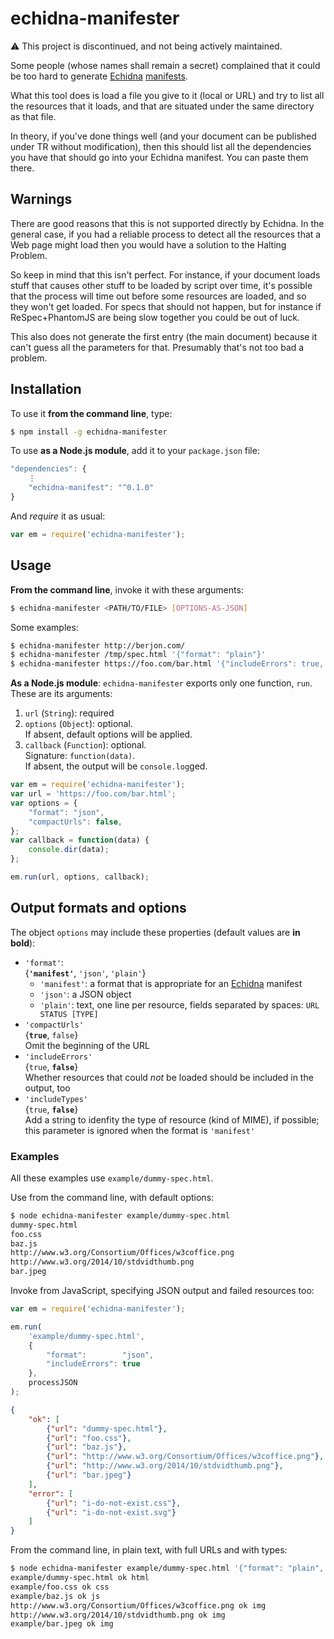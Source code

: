 
# echidna-manifester

:warning: This project is discontinued, and not being actively maintained.

Some people (whose names shall remain a secret) complained that it could be too hard to generate
[Echidna](https://github.com/w3c/echidna) [manifests](https://github.com/w3c/echidna/wiki/How-to-use-Echidna#request-a-publication).

What this tool does is load a file you give to it (local or URL) and try to list
all the resources that it loads, and that are situated under the same directory as that file.

In theory, if you've done things well (and your document can be published under TR without
modification), then this should list all the dependencies you have that should go into your Echidna
manifest. You can paste them there.

## Warnings

There are good reasons that this is not supported directly by Echidna. In the general case, if you
had a reliable process to detect all the resources that a Web page might load then you would have a
solution to the Halting Problem.

So keep in mind that this isn't perfect. For instance, if your document loads stuff that causes
other stuff to be loaded by script over time, it's possible that the process will time out before
some resources are loaded, and so they won't get loaded. For specs that should not happen, but for
instance if ReSpec+PhantomJS are being slow together you could be out of luck.

This also does not generate the first entry (the main document) because it can't guess all the
parameters for that. Presumably that's not too bad a problem.

## Installation

To use it **from the command line**, type:
```bash
$ npm install -g echidna-manifester
```

To use **as a Node.js module**, add it to your `package.json` file:
```javascript
"dependencies": {
    ⋮
    "echidna-manifest": "^0.1.0"
}
```
And *require* it as usual:
```javascript
var em = require('echidna-manifester');
```

## Usage

**From the command line**, invoke it with these arguments:
```bash
$ echidna-manifester <PATH/TO/FILE> [OPTIONS-AS-JSON]
```

Some examples:
```bash
$ echidna-manifester http://berjon.com/
$ echidna-manifester /tmp/spec.html '{"format": "plain"}'
$ echidna-manifester https://foo.com/bar.html '{"includeErrors": true, "includeTypes": true}'
```

**As a Node.js module**: `echidna-manifester` exports only one function, `run`.
These are its arguments:

1. `url` (`String`): required
2. `options` (`Object`): optional.  
  If absent, default options will be applied.
3. `callback` (`Function`): optional.  
  Signature: `function(data)`.  
  If absent, the output will be `console.log`ged.

```javascript
var em = require('echidna-manifester');
var url = 'https://foo.com/bar.html';
var options = {
    "format": "json",
    "compactUrls": false,
};
var callback = function(data) {
    console.dir(data);
};

em.run(url, options, callback);
```

## Output formats and options

The object `options` may include these properties (default values are **in bold**):

* `'format'`:  
  {**`'manifest'`**, `'json'`, `'plain'`}  
  * `'manifest'`: a format that is appropriate for an [Echidna](https://github.com/w3c/echidna) manifest
  * `'json'`: a JSON object
  * `'plain'`: text, one line per resource, fields separated by spaces: `URL STATUS [TYPE]`
* `'compactUrls'`  
  {**`true`**, `false`}  
  Omit the beginning of the URL
* `'includeErrors'`  
  {`true`, **`false`**}  
  Whether resources that could *not* be loaded should be included in the output, too
* `'includeTypes'`  
  {`true`, **`false`**}  
  Add a string to idenfity the type of resource (kind of MIME), if possible;  
  this parameter is ignored when the format is `'manifest'`

### Examples

All these examples use `example/dummy-spec.html`.

Use from the command line, with default options:
```bash
$ node echidna-manifester example/dummy-spec.html
dummy-spec.html
foo.css
baz.js
http://www.w3.org/Consortium/Offices/w3coffice.png
http://www.w3.org/2014/10/stdvidthumb.png
bar.jpeg
```

Invoke from JavaScript, specifying JSON output and failed resources too:
```javascript
var em = require('echidna-manifester');

em.run(
    'example/dummy-spec.html',
    {
        "format":        "json",
        "includeErrors": true
    },
    processJSON
);
```

```json
{
    "ok": [
        {"url": "dummy-spec.html"},
        {"url": "foo.css"},
        {"url": "baz.js"},
        {"url": "http://www.w3.org/Consortium/Offices/w3coffice.png"},
        {"url": "http://www.w3.org/2014/10/stdvidthumb.png"},
        {"url": "bar.jpeg"}
    ],
    "error": [
        {"url": "i-do-not-exist.css"},
        {"url": "i-do-not-exist.svg"}
    ]
}
```

From the command line, in plain text, with full URLs and with types:
```bash
$ node echidna-manifester example/dummy-spec.html '{"format": "plain", "includeTypes": true, "compactUrls": false}'
example/dummy-spec.html ok html
example/foo.css ok css
example/baz.js ok js
http://www.w3.org/Consortium/Offices/w3coffice.png ok img
http://www.w3.org/2014/10/stdvidthumb.png ok img
example/bar.jpeg ok img
```

